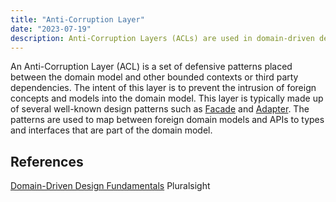 ```yaml
---
title: "Anti-Corruption Layer"
date: "2023-07-19"
description: Anti-Corruption Layers (ACLs) are used in domain-driven design (DDD) to allow for interactions with other contexts without adversely impacting the design of the core domain model.
---
```


An Anti-Corruption Layer (ACL) is a set of defensive patterns placed between the domain model and other bounded contexts or third party dependencies. The intent of this layer is to prevent the intrusion of foreign concepts and models into the domain model. This layer is typically made up of several well-known design patterns such as [Facade](/design-patterns/design-patterns-overview) and [Adapter](/design-patterns/adapter-design-pattern). The patterns are used to map between foreign domain models and APIs to types and interfaces that are part of the domain model.

## References

[Domain-Driven Design Fundamentals](https://www.pluralsight.com/courses/domain-driven-design-fundamentals) Pluralsight
